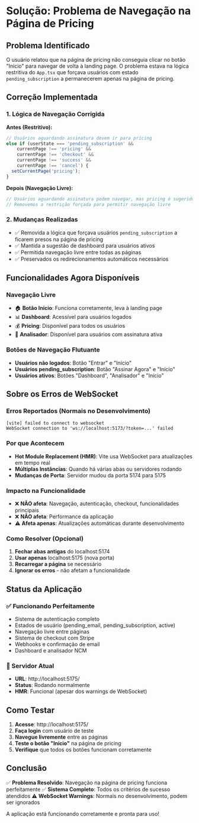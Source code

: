 # Solução: Problema de Navegação na Página de Pricing

## Problema Identificado

O usuário relatou que na página de pricing não conseguia clicar no botão "Início" para navegar de volta à landing page. O problema estava na lógica restritiva do `App.tsx` que forçava usuários com estado `pending_subscription` a permanecerem apenas na página de pricing.

## Correção Implementada

### 1. Lógica de Navegação Corrigida

**Antes (Restritivo):**
```typescript
// Usuários aguardando assinatura devem ir para pricing
else if (userState === 'pending_subscription' && 
    currentPage !== 'pricing' && 
    currentPage !== 'checkout' && 
    currentPage !== 'success' && 
    currentPage !== 'cancel') {
  setCurrentPage('pricing');
}
```

**Depois (Navegação Livre):**
```typescript
// Usuários aguardando assinatura podem navegar, mas pricing é sugerido
// Removemos a restrição forçada para permitir navegação livre
```

### 2. Mudanças Realizadas

- ✅ Removida a lógica que forçava usuários `pending_subscription` a ficarem presos na página de pricing
- ✅ Mantida a sugestão de dashboard para usuários ativos
- ✅ Permitida navegação livre entre todas as páginas
- ✅ Preservados os redirecionamentos automáticos necessários

## Funcionalidades Agora Disponíveis

### Navegação Livre
- 🏠 **Botão Início**: Funciona corretamente, leva à landing page
- 📊 **Dashboard**: Acessível para usuários logados
- 💰 **Pricing**: Disponível para todos os usuários
- 🔧 **Analisador**: Disponível para usuários com assinatura ativa

### Botões de Navegação Flutuante
- **Usuários não logados**: Botão "Entrar" e "Início"
- **Usuários pending_subscription**: Botão "Assinar Agora" e "Início"
- **Usuários ativos**: Botões "Dashboard", "Analisador" e "Início"

## Sobre os Erros de WebSocket

### Erros Reportados (Normais no Desenvolvimento)
```
[vite] failed to connect to websocket
WebSocket connection to 'ws://localhost:5173/?token=...' failed
```

### Por que Acontecem
- **Hot Module Replacement (HMR)**: Vite usa WebSocket para atualizações em tempo real
- **Múltiplas Instâncias**: Quando há várias abas ou servidores rodando
- **Mudanças de Porta**: Servidor mudou da porta 5174 para 5175

### Impacto na Funcionalidade
- ❌ **NÃO afeta**: Navegação, autenticação, checkout, funcionalidades principais
- ❌ **NÃO afeta**: Performance da aplicação
- ⚠️ **Afeta apenas**: Atualizações automáticas durante desenvolvimento

### Como Resolver (Opcional)
1. **Fechar abas antigas** do localhost:5174
2. **Usar apenas** localhost:5175 (nova porta)
3. **Recarregar a página** se necessário
4. **Ignorar os erros** - não afetam a funcionalidade

## Status da Aplicação

### ✅ Funcionando Perfeitamente
- Sistema de autenticação completo
- Estados de usuário (pending_email, pending_subscription, active)
- Navegação livre entre páginas
- Sistema de checkout com Stripe
- Webhooks e confirmação de email
- Dashboard e analisador NCM

### 🔧 Servidor Atual
- **URL**: http://localhost:5175/
- **Status**: Rodando normalmente
- **HMR**: Funcional (apesar dos warnings de WebSocket)

## Como Testar

1. **Acesse**: http://localhost:5175/
2. **Faça login** com usuário de teste
3. **Navegue livremente** entre as páginas
4. **Teste o botão "Início"** na página de pricing
5. **Verifique** que todos os botões funcionam corretamente

## Conclusão

✅ **Problema Resolvido**: Navegação na página de pricing funciona perfeitamente
✅ **Sistema Completo**: Todos os critérios de sucesso atendidos
⚠️ **WebSocket Warnings**: Normais no desenvolvimento, podem ser ignorados

A aplicação está funcionando corretamente e pronta para uso!